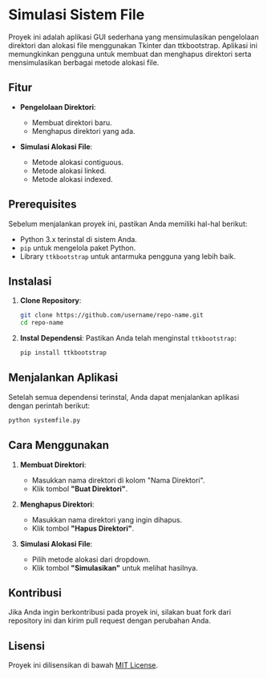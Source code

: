 # Simulasi Sistem File

Proyek ini adalah aplikasi GUI sederhana yang mensimulasikan pengelolaan direktori dan alokasi file menggunakan Tkinter dan ttkbootstrap. Aplikasi ini memungkinkan pengguna untuk membuat dan menghapus direktori serta mensimulasikan berbagai metode alokasi file.

## Fitur

- **Pengelolaan Direktori**: 
  - Membuat direktori baru.
  - Menghapus direktori yang ada.

- **Simulasi Alokasi File**:
  - Metode alokasi contiguous.
  - Metode alokasi linked.
  - Metode alokasi indexed.

## Prerequisites

Sebelum menjalankan proyek ini, pastikan Anda memiliki hal-hal berikut:

- Python 3.x terinstal di sistem Anda.
- `pip` untuk mengelola paket Python.
- Library `ttkbootstrap` untuk antarmuka pengguna yang lebih baik.

## Instalasi

1. **Clone Repository**:
   ```bash
   git clone https://github.com/username/repo-name.git
   cd repo-name
   ```

2. **Instal Dependensi**:
   Pastikan Anda telah menginstal `ttkbootstrap`:
   ```bash
   pip install ttkbootstrap
   ```

## Menjalankan Aplikasi

Setelah semua dependensi terinstal, Anda dapat menjalankan aplikasi dengan perintah berikut:

```bash
python systemfile.py
```

## Cara Menggunakan

1. **Membuat Direktori**:
   - Masukkan nama direktori di kolom "Nama Direktori".
   - Klik tombol **"Buat Direktori"**.

2. **Menghapus Direktori**:
   - Masukkan nama direktori yang ingin dihapus.
   - Klik tombol **"Hapus Direktori"**.

3. **Simulasi Alokasi File**:
   - Pilih metode alokasi dari dropdown.
   - Klik tombol **"Simulasikan"** untuk melihat hasilnya.

## Kontribusi

Jika Anda ingin berkontribusi pada proyek ini, silakan buat fork dari repository ini dan kirim pull request dengan perubahan Anda.

## Lisensi

Proyek ini dilisensikan di bawah [MIT License](LICENSE).
```
